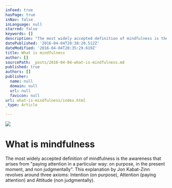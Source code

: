 ```yaml
---
inFeed: true
hasPage: true
inNav: false
inLanguage: null
starred: false
keywords: []
description: "The most widely accepted definition of mindfulness is the awareness that arises from \"paying attention\_in a particular way: on purpose, in the present moment, and non judgmentally\". This explanation by Jon Kabat-Zinn revolves around three axioms: Intention (on purpose), Attention (paying attention) and Attitude (non judgmentally)."
datePublished: '2016-04-04T20:38:20.512Z'
dateModified: '2016-04-04T20:35:29.619Z'
title: What is mindfulness
author: []
sourcePath: _posts/2016-04-04-what-is-mindfulness.md
published: true
authors: []
publisher:
  name: null
  domain: null
  url: null
  favicon: null
url: what-is-mindfulness/index.html
_type: Article

---
```

![](https://s3-us-west-2.amazonaws.com/the-grid-img/p/ac504429ab541438fe11c90eee873517faa12f2c.jpg)

# What is mindfulness

The most widely accepted definition of mindfulness is the awareness that arises from "paying attention in a particular way: on purpose, in the present moment, and non judgmentally". This explanation by Jon Kabat-Zinn revolves around three axioms: Intention (on purpose), Attention (paying attention) and Attitude (non judgmentally).